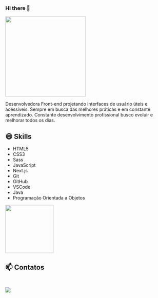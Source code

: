 ### Hi there 👋

<img src="https://media.giphy.com/media/EcqCKYnrHiAgwpGqme/giphy.gif" heigh="250" width="250">

Desenvolvedora Front-end projetando interfaces de usuário úteis e
acessíveis. Sempre em busca das melhores práticas e em constante aprendizado.
Constante desenvolvimento profissional busco evoluir e melhorar todos os dias.


## 😄 Skills

<ul>
  <li>HTML5</li>
  <li>CSS3</li>
  <li>Sass</li>
  <li>JavaScript</li>
  <li>Next.js</li>  
  <li>Git</li>
  <li>GitHub</li>
  <li>VSCode</li>
  <li>Java</li>
  <li>Programação Orientada a Objetos</li>
</ul>

<img src="https://media4.giphy.com/media/Pm4HpXI62FxF4jfM60/giphy_s.gif" heigh="150" width="150">

 ## 📫 Contatos <br><br>

[<img src="https://img.shields.io/badge/linkedin-%230077B5.svg?&style=for-the-badge&logo=linkedin&logoColor=white" />](https://www.linkedin.com/in/nayane-menezes-dev-eng/)

<!--
*devMarilia/devMarilia* is a ✨ special ✨ repository because its `README.md` (this file) appears on your GitHub profile.

Here are some ideas to get you started:

- 🔭 currently working on ...
- 🌱 I’m currently learning ...
- 👯 I’m looking to collaborate on ...
- 🤔 I’m looking for help with ...
- 💬 Ask me about ...
- 📫 How to reach me: ...
- 😄 Pronouns: ...
- ⚡ Fun fact: ...
-->
